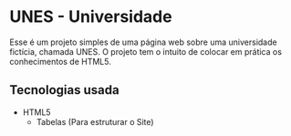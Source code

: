 # UNES - Universidade
Esse é um projeto simples de uma página web sobre uma universidade fictícia, chamada UNES.
O projeto tem o intuito de colocar em prática os conhecimentos de HTML5.

## Tecnologias usada
- HTML5
  - Tabelas (Para estruturar o Site)
